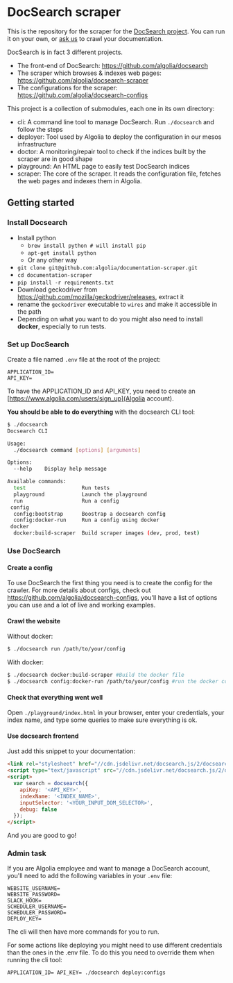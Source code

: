# DocSearch scraper

This is the repository for the scraper for the [DocSearch project](https://community.algolia.com/docsearch/). You can run it on your own, or [ask us](https://community.algolia.com/docsearch/) to crawl your documentation. 

DocSearch is in fact 3 different projects.
* The front-end of DocSearch: https://github.com/algolia/docsearch
* The scraper which browses & indexes web pages: https://github.com/algolia/docsearch-scraper
* The configurations for the scraper: https://github.com/algolia/docsearch-configs

This project is a collection of submodules, each one in its own directory:
* cli: A command line tool to manage DocSearch. Run `./docsearch` and follow the steps
* deployer: Tool used by Algolia to deploy the configuration in our mesos infrastructure
* doctor: A monitoring/repair tool to check if the indices built by the scraper are in good shape
* playground: An HTML page to easily test DocSearch indices
* scraper: The core of the scraper. It reads the configuration file, fetches the web pages and indexes them in Algolia.

## Getting started

### Install Docsearch

- Install python
  - `brew install python # will install pip`
  - `apt-get install python`
  - Or any other way 
- `git clone git@github.com:algolia/documentation-scraper.git`
- `cd documentation-scraper`
- `pip install -r requirements.txt`
- Download geckodriver from https://github.com/mozilla/geckodriver/releases, extract it
- rename the `geckodriver` executable to `wires` and make it accessible in the path
- Depending on what you want to do you might also need to install **docker**, especially to run tests.

### Set up DocSearch

Create a file named `.env` file at the root of the project:

```
APPLICATION_ID=
API_KEY=
```

To have the APPLICATION_ID and API_KEY, you need to create an [https://www.algolia.com/users/sign_up](Algolia account).

**You should be able to do everything** with the docsearch CLI tool:

```sh
$ ./docsearch
Docsearch CLI

Usage:
  ./docsearch command [options] [arguments]

Options:
  --help    Display help message

Available commands:
  test                  Run tests
  playground            Launch the playground
  run                   Run a config
 config
  config:bootstrap      Boostrap a docsearch config
  config:docker-run     Run a config using docker
 docker
  docker:build-scraper  Build scraper images (dev, prod, test)
```

### Use DocSearch

#### Create a config

To use DocSearch the first thing you need is to create the config for the crawler.
For more details about configs, check out https://github.com/algolia/docsearch-configs,
you'll have a list of options you can use and a lot of live and working examples.

#### Crawl the website

Without docker:

```sh
$ ./docsearch run /path/to/your/config
```

With docker:

```sh
$ ./docsearch docker:build-scraper #Build the docker file
$ ./docsearch config:docker-run /path/to/your/config #run the docker container
```

#### Check that everything went well

Open `./playground/index.html` in your browser, enter your credentials, your index name, and type some queries to make sure everything is ok.

#### Use docsearch frontend

Just add this snippet to your documentation:

```html
<link rel="stylesheet" href="//cdn.jsdelivr.net/docsearch.js/2/docsearch.min.css" />
<script type="text/javascript" src="//cdn.jsdelivr.net/docsearch.js/2/docsearch.min.js"></script>
<script>
  var search = docsearch({
    apiKey: '<API_KEY>',
    indexName: '<INDEX_NAME>',
    inputSelector: '<YOUR_INPUT_DOM_SELECTOR>',
    debug: false
  });
</script>
```

And you are good to go!

### Admin task

If you are Algolia employee and want to manage a DocSearch account,
you'll need to add the following variables in your `.env` file:

```
WEBSITE_USERNAME=
WEBSITE_PASSWORD=
SLACK_HOOK=
SCHEDULER_USERNAME=
SCHEDULER_PASSWORD=
DEPLOY_KEY=
```

The cli will then have more commands for you to run.

For some actions like deploying you might need to use different credentials than the ones in the .env file.
To do this you need to override them when running the cli tool:

```
APPLICATION_ID= API_KEY= ./docsearch deploy:configs
```
